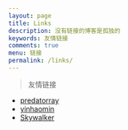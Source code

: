 ```yaml
---
layout: page
title: Links
description: 没有链接的博客是孤独的
keywords: 友情链接
comments: true
menu: 链接
permalink: /links/
---
```


> 友情链接

* [predatorray](http://www.predatorray.me/)
* [yinhaomin](http://www.yinhaomin.com/)
* [Skywalker](http://www.littlewhite.me/)
